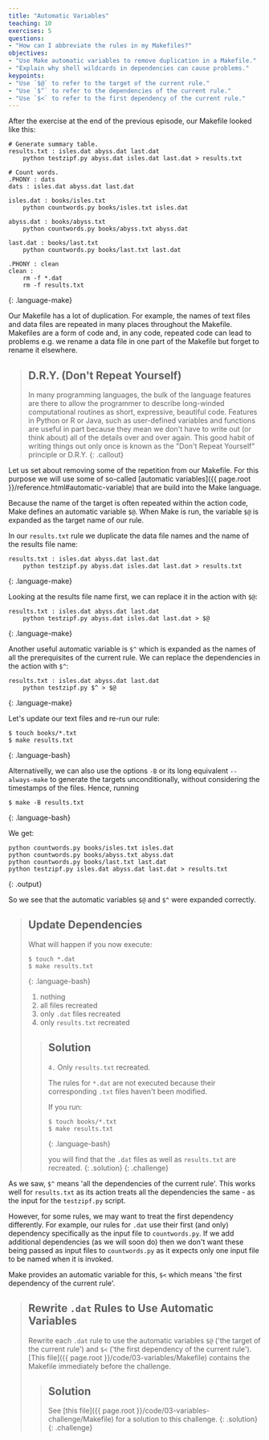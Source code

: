 ```yaml
---
title: "Automatic Variables"
teaching: 10
exercises: 5
questions:
- "How can I abbreviate the rules in my Makefiles?"
objectives:
- "Use Make automatic variables to remove duplication in a Makefile."
- "Explain why shell wildcards in dependencies can cause problems."
keypoints:
- "Use `$@` to refer to the target of the current rule."
- "Use `$^` to refer to the dependencies of the current rule."
- "Use `$<` to refer to the first dependency of the current rule."
---
```


After the exercise at the end of the previous episode, our Makefile looked like
this:

~~~
# Generate summary table.
results.txt : isles.dat abyss.dat last.dat
	python testzipf.py abyss.dat isles.dat last.dat > results.txt

# Count words.
.PHONY : dats
dats : isles.dat abyss.dat last.dat

isles.dat : books/isles.txt
	python countwords.py books/isles.txt isles.dat

abyss.dat : books/abyss.txt
	python countwords.py books/abyss.txt abyss.dat

last.dat : books/last.txt
	python countwords.py books/last.txt last.dat

.PHONY : clean
clean :
	rm -f *.dat
	rm -f results.txt
~~~
{: .language-make}

Our Makefile has a lot of duplication. For example, the names of text
files and data files are repeated in many places throughout the
Makefile. Makefiles are a form of code and, in any code, repeated code
can lead to problems e.g. we rename a data file in one part of the
Makefile but forget to rename it elsewhere.

> ## D.R.Y. (Don't Repeat Yourself)
>
> In many programming languages, the bulk of the language features are
> there to allow the programmer to describe long-winded computational
> routines as short, expressive, beautiful code.  Features in Python
> or R or Java, such as user-defined variables and functions are useful in
> part because they mean we don't have to write out (or think about)
> all of the details over and over again.  This good habit of writing
> things out only once is known as the "Don't Repeat Yourself"
> principle or D.R.Y.
{: .callout}

Let us set about removing some of the repetition from our Makefile.
For this purpose we will use some of so-called [automatic variables]({{ page.root }}/reference.html#automatic-variable)
that are build into the Make language. 

Because the name of the target is often repeated within the action
code, Make defines an automatic variable `$@`. When Make is run, the
variable `$@` is expanded as the target name of our rule.

In our `results.txt` rule we duplicate the data file names and the
name of the results file name:

~~~
results.txt : isles.dat abyss.dat last.dat
	python testzipf.py abyss.dat isles.dat last.dat > results.txt
~~~
{: .language-make}

Looking at the results file name first, we can replace it in the action
with `$@`:

~~~
results.txt : isles.dat abyss.dat last.dat
	python testzipf.py abyss.dat isles.dat last.dat > $@
~~~
{: .language-make}

Another useful automatic variable is `$^` which is expanded as the names of all the prerequisites of the current rule.
We can replace the dependencies in the action with `$^`:

~~~
results.txt : isles.dat abyss.dat last.dat
	python testzipf.py $^ > $@
~~~
{: .language-make}

Let's update our text files and re-run our rule:

~~~
$ touch books/*.txt
$ make results.txt
~~~
{: .language-bash}

Alternativelly, we can also use the options `-B` or its long
equivalent `--always-make` to generate the targets unconditionally,
without considering the timestamps of the files.  Hence, running

~~~
$ make -B results.txt
~~~
{: .language-bash}

We get:

~~~
python countwords.py books/isles.txt isles.dat
python countwords.py books/abyss.txt abyss.dat
python countwords.py books/last.txt last.dat
python testzipf.py isles.dat abyss.dat last.dat > results.txt
~~~
{: .output}

So we see that the automatic variables `$@` and `$^` were expanded correctly.


> ## Update Dependencies
>
> What will happen if you now execute:
>
> ~~~
> $ touch *.dat
> $ make results.txt
> ~~~
> {: .language-bash}
>
> 1. nothing
> 2. all files recreated
> 3. only `.dat` files recreated
> 4. only `results.txt` recreated
>
> > ## Solution
> > `4.` Only `results.txt` recreated.
> >
> > The rules for `*.dat` are not executed because their corresponding `.txt` files
> > haven't been modified.
> >
> > If you run:
> >
> > ~~~
> > $ touch books/*.txt
> > $ make results.txt
> > ~~~
> > {: .language-bash}
> >
> > you will find that the `.dat` files as well as `results.txt` are recreated.
> {: .solution}
{: .challenge}

As we saw, `$^` means 'all the dependencies of the current rule'. This
works well for `results.txt` as its action treats all the dependencies
the same - as the input for the `testzipf.py` script.

However, for some rules, we may want to treat the first dependency
differently. For example, our rules for `.dat` use their first (and
only) dependency specifically as the input file to `countwords.py`. If
we add additional dependencies (as we will soon do) then we don't want
these being passed as input files to `countwords.py` as it expects only
one input file to be named when it is invoked.

Make provides an automatic variable for this, `$<` which means 'the
first dependency of the current rule'.

> ## Rewrite `.dat` Rules to Use Automatic Variables
>
> Rewrite each `.dat` rule to use the automatic variables `$@` ('the
> target of the current rule') and `$<` ('the first dependency of the
> current rule').
> [This file]({{ page.root }}/code/03-variables/Makefile) contains
> the Makefile immediately before the challenge.
>
> > ## Solution
> > See [this file]({{ page.root }}/code/03-variables-challenge/Makefile)
> > for a solution to this challenge.
> {: .solution}
{: .challenge}
